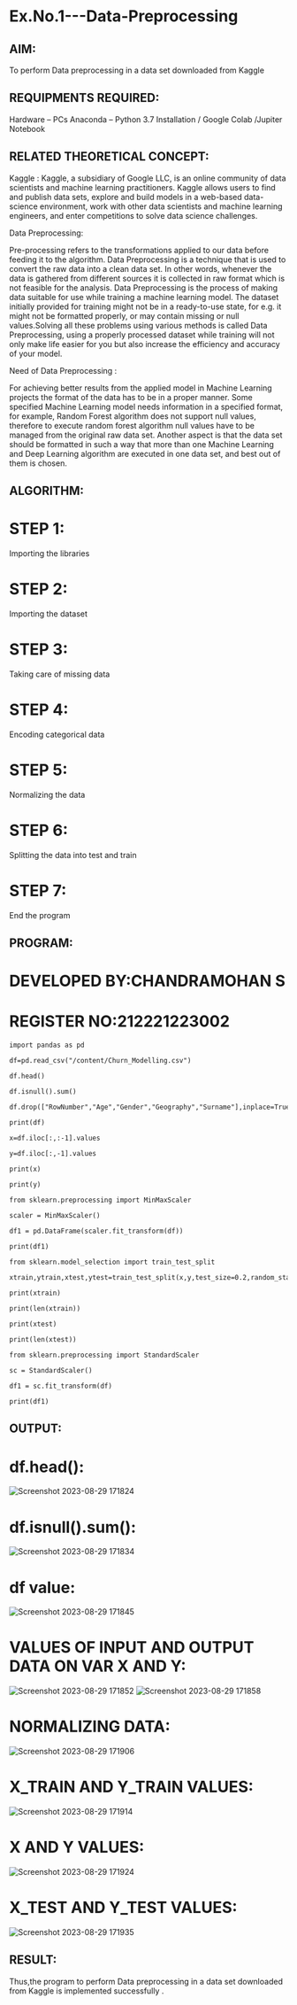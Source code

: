 # Ex.No.1---Data-Preprocessing
## AIM:

To perform Data preprocessing in a data set downloaded from Kaggle

## REQUIPMENTS REQUIRED:

Hardware – PCs
Anaconda – Python 3.7 Installation / Google Colab /Jupiter Notebook

## RELATED THEORETICAL CONCEPT:

Kaggle :
Kaggle, a subsidiary of Google LLC, is an online community of data scientists and machine learning practitioners. Kaggle allows users to find and publish data sets, explore and build models in a web-based data-science environment, work with other data scientists and machine learning engineers, and enter competitions to solve data science challenges.

Data Preprocessing:

Pre-processing refers to the transformations applied to our data before feeding it to the algorithm. Data Preprocessing is a technique that is used to convert the raw data into a clean data set. In other words, whenever the data is gathered from different sources it is collected in raw format which is not feasible for the analysis.
Data Preprocessing is the process of making data suitable for use while training a machine learning model. The dataset initially provided for training might not be in a ready-to-use state, for e.g. it might not be formatted properly, or may contain missing or null values.Solving all these problems using various methods is called Data Preprocessing, using a properly processed dataset while training will not only make life easier for you but also increase the efficiency and accuracy of your model.

Need of Data Preprocessing :

For achieving better results from the applied model in Machine Learning projects the format of the data has to be in a proper manner. Some specified Machine Learning model needs information in a specified format, for example, Random Forest algorithm does not support null values, therefore to execute random forest algorithm null values have to be managed from the original raw data set.
Another aspect is that the data set should be formatted in such a way that more than one Machine Learning and Deep Learning algorithm are executed in one data set, and best out of them is chosen.


## ALGORITHM:
# STEP 1:
Importing the libraries
# STEP 2:
Importing the dataset
# STEP 3:
Taking care of missing data
# STEP 4:
Encoding categorical data
# STEP 5:
Normalizing the data
# STEP 6:
Splitting the data into test and train
# STEP 7:
End the program
## PROGRAM:
# DEVELOPED BY:CHANDRAMOHAN S
# REGISTER NO:212221223002
```
import pandas as pd

df=pd.read_csv("/content/Churn_Modelling.csv")

df.head()

df.isnull().sum()

df.drop(["RowNumber","Age","Gender","Geography","Surname"],inplace=True,axis=1)

print(df)

x=df.iloc[:,:-1].values

y=df.iloc[:,-1].values

print(x)

print(y)

from sklearn.preprocessing import MinMaxScaler

scaler = MinMaxScaler()

df1 = pd.DataFrame(scaler.fit_transform(df))

print(df1)

from sklearn.model_selection import train_test_split

xtrain,ytrain,xtest,ytest=train_test_split(x,y,test_size=0.2,random_state=2)

print(xtrain)

print(len(xtrain))

print(xtest)

print(len(xtest))

from sklearn.preprocessing import StandardScaler

sc = StandardScaler()

df1 = sc.fit_transform(df)

print(df1)
```
## OUTPUT:
# df.head():
![Screenshot 2023-08-29 171824](https://github.com/chandramohan3/Ex.No.1---Data-Preprocessing/assets/142579775/c0908383-ad6b-4ab8-bc47-a7e271798bc9)

# df.isnull().sum():
![Screenshot 2023-08-29 171834](https://github.com/chandramohan3/Ex.No.1---Data-Preprocessing/assets/142579775/22f0e4f6-2f01-4e3d-b144-d31113d8175c)

# df value:
![Screenshot 2023-08-29 171845](https://github.com/chandramohan3/Ex.No.1---Data-Preprocessing/assets/142579775/ad9960b6-eac6-4226-a084-8b6c434b9296)

# VALUES OF INPUT AND OUTPUT DATA ON VAR X AND Y:
![Screenshot 2023-08-29 171852](https://github.com/chandramohan3/Ex.No.1---Data-Preprocessing/assets/142579775/c9c014f7-b7a6-4961-9c81-6d2324ac1549)
![Screenshot 2023-08-29 171858](https://github.com/chandramohan3/Ex.No.1---Data-Preprocessing/assets/142579775/c039005a-5cf0-4728-8c32-3e36baad837d)

# NORMALIZING DATA:
![Screenshot 2023-08-29 171906](https://github.com/chandramohan3/Ex.No.1---Data-Preprocessing/assets/142579775/b5937e31-da59-489f-bac8-e010f0143a20)

# X_TRAIN AND Y_TRAIN VALUES:
![Screenshot 2023-08-29 171914](https://github.com/chandramohan3/Ex.No.1---Data-Preprocessing/assets/142579775/b42ca41c-eb8d-411e-b522-e0d680e4593a)

# X AND Y VALUES:
![Screenshot 2023-08-29 171924](https://github.com/chandramohan3/Ex.No.1---Data-Preprocessing/assets/142579775/e8ad1648-85de-4e0f-b754-00c0cb4403cc)

# X_TEST AND Y_TEST VALUES:
![Screenshot 2023-08-29 171935](https://github.com/chandramohan3/Ex.No.1---Data-Preprocessing/assets/142579775/ce866d24-b420-4092-b67a-c1cdc4400073)

## RESULT:
Thus,the program to perform Data preprocessing in a data set downloaded from Kaggle is implemented successfully .
